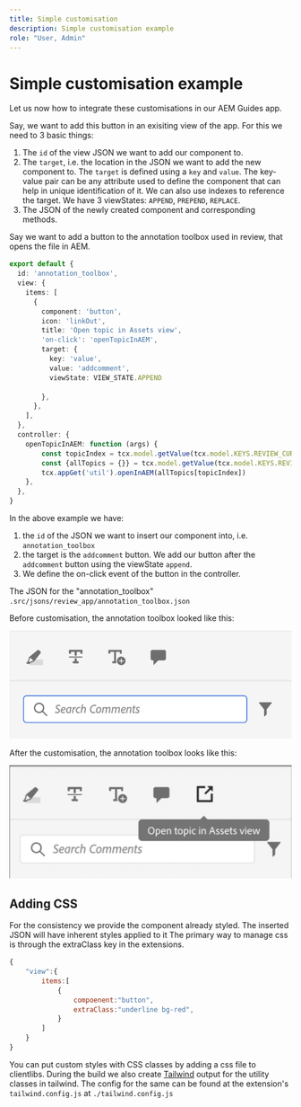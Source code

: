 ```yaml
---
title: Simple customisation
description: Simple customisation example
role: "User, Admin"
---
```


# Simple customisation example

Let us now how to integrate these customisations in our AEM Guides app.

Say, we want to add this button in an exisiting view of the app.
For this we need to 3 basic things:

1. The `id` of the view JSON we want to add our component to.
2. The `target`, i.e. the location in the JSON we want to add the new component to. The `target` is defined using a `key` and `value`. The key-value pair can be any attribute used to define the component that can help in unique identification of it.
We can also use indexes to reference the target.
We have 3 viewStates:  `APPEND`, `PREPEND`, `REPLACE`.
3. The JSON of the newly created component and corresponding methods.

Say we want to add a button to the annotation toolbox used in review, that opens the file in AEM.

```typescript
export default {
  id: 'annotation_toolbox', 
  view: {
    items: [
      {
        component: 'button',
        icon: 'linkOut',
        title: 'Open topic in Assets view',
        'on-click': 'openTopicInAEM',
        target: {
          key: 'value',
          value: 'addcomment',
          viewState: VIEW_STATE.APPEND

        },
      },
    ],
  },
  controller: {
    openTopicInAEM: function (args) {
        const topicIndex = tcx.model.getValue(tcx.model.KEYS.REVIEW_CURR_TOPIC)
        const {allTopics = {}} = tcx.model.getValue(tcx.model.KEYS.REVIEW_DATA) || {}
        tcx.appGet('util').openInAEM(allTopics[topicIndex])
    },
  },
}
```

In the above example we have:

1. the `id` of the JSON we want to insert our component into, i.e. `annotation_toolbox`
2. the target is the `addcomment` button. We add our button after the `addcomment` button using the viewState `append`.
3. We define the on-click event of the button in the controller.

The JSON for the "annotation_toolbox"  `.src/jsons/review_app/annotation_toolbox.json`

Before customisation, the annotation toolbox looked like this:

![annotation-toolbox](imgs/annotation_toolbox.png "Annotation toolbox")

After the customisation, the annotation toolbox looks like this:

![customised-annotation-toolbox](imgs/customised_annotation_toolbox.png "Customised annotation toolbox")

## Adding CSS

For the consistency we provide the component already styled. The inserted JSON will have inherent styles applied to it
The primary way to manage css is through the extraClass key in the extensions.

```js
{    
    "view":{
        items:[
            {
                compoenent:"button",
                extraClass:"underline bg-red",
            }
        ]
    }
}

```

You can put custom styles with CSS classes by adding a css file to clientlibs. During the build we also create [Tailwind](https://tailwindcss.com/docs/utility-first) output for the utility classes in tailwind. The config for the same can be found at the extension's `tailwind.config.js` at `./tailwind.config.js`
